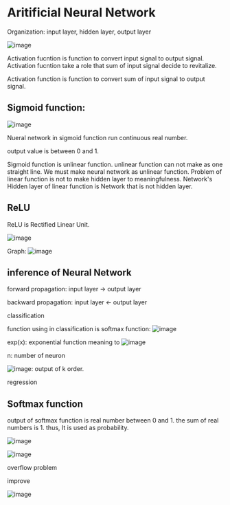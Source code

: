 # Aritificial Neural Network


Organization: input layer, hidden layer, output layer

![image](https://user-images.githubusercontent.com/84608929/146541000-c7d2f67f-77d9-4699-a307-af146b734b45.png)

Activation fucntion is function to convert input signal to output signal. Activation fucntion take a role that sum of input signal decide to revitalize.

Activation function is function to convert sum of input signal to output signal.

## Sigmoid function: 

![image](https://user-images.githubusercontent.com/84608929/147082916-ed0260ca-6ced-4b34-bc91-4c7564a94e26.png)

Nueral network in sigmoid function run continuous real number.

output value is between 0 and 1. 

Sigmoid function is unlinear function. unlinear function can not make as one straight line. We must make neural network as unlinear function. Problem of linear function is not to make hidden layer to meaningfulness. Network's Hidden layer of linear function is Network that is not hidden layer.


## ReLU

ReLU is Rectified Linear Unit.

![image](https://user-images.githubusercontent.com/84608929/147564170-0f43c854-01ee-4d33-91b9-9b04f19fc5cf.png)


Graph: ![image](https://user-images.githubusercontent.com/84608929/147563315-56df6ed7-4210-44e2-9f91-ba51be885747.png)


## inference of Neural Network


forward propagation: input layer -> output layer

backward propagation: input layer <- output layer

classification

function using in classification is softmax function:
![image](https://user-images.githubusercontent.com/84608929/152625050-2b9ae212-2d91-4212-ba78-002ac22b77bc.png)

exp(x): exponential function meaning to ![image](https://user-images.githubusercontent.com/84608929/152625166-f893f4a8-599c-46ac-847f-432763c373d4.png)

n: number of neuron

![image](https://user-images.githubusercontent.com/84608929/152625276-378645bc-93ff-4f51-b7b9-8a6d6fe13bff.png): output of k order.




regression

## Softmax function

output of softmax function is  real number between 0 and 1.
the sum of real numbers is 1.
thus, It is used as probability.

![image](https://user-images.githubusercontent.com/84608929/165288819-3e4f58d2-f426-47bb-8a7d-0d898265fa95.png)

![image](https://user-images.githubusercontent.com/84608929/165290208-f5b077d2-a6fd-4304-8066-ebb131a00361.png)

overflow problem

improve

![image](https://user-images.githubusercontent.com/84608929/165292161-ee742a15-85b8-4ed7-97b4-b21b83f289b5.png)
